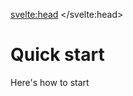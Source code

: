<script>
    import Tabs from "$lib/components/Tabs.md"
    import Bash from "$lib/components/SmallComponents/Bash.md"

    const tab1 = [
        {title: "Bun", component: Bash, details: {runtime: "bun"}},
        {title: "Deno", component: Bash, details: {runtime: "deno"}}
    ]
</script>
<svelte:head>
    <title>Quick start - Vixeny</title>
    <meta name="description" content="How to install Vixeny" />
</svelte:head>

# Quick start

Here's how to start

<Tabs data={tab1}/>



